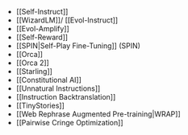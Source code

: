 
- [[Self-Instruct]]
- [[WizardLM]]/ [[Evol-Instruct]]
- [[Evol-Amplify]]
- [[Self-Reward]]
- [[SPIN|Self-Play Fine-Tuning]] (SPIN)
- [[Orca]]
- [[Orca 2]]
- [[Starling]]
- [[Constitutional AI]]
- [[Unnatural Instructions]]
- [[Instruction Backtranslation]]
- [[TinyStories]]
- [[Web Rephrase Augmented Pre-training|WRAP]]
- [[Pairwise Cringe Optimization]]